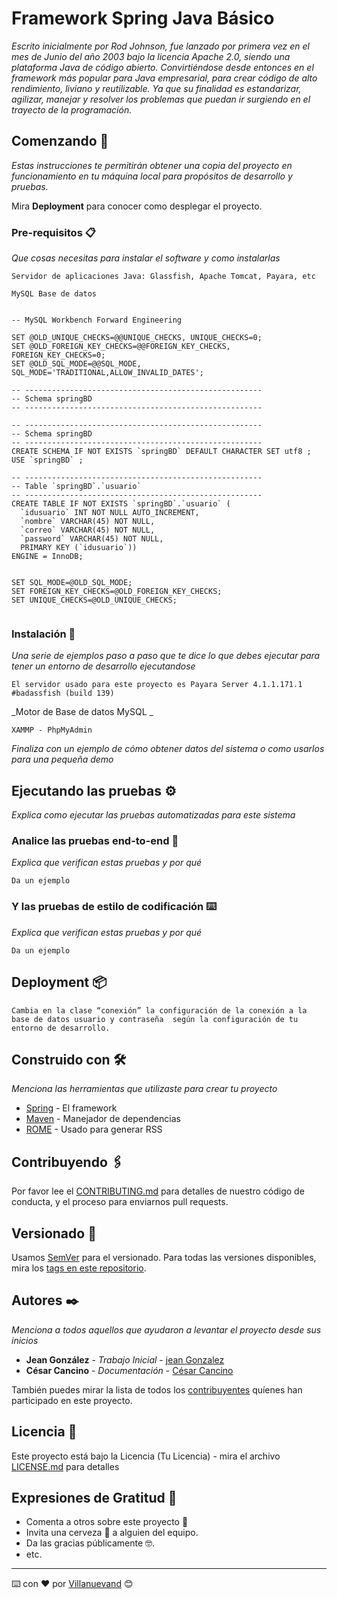 # Framework Spring Java Básico

_Escrito inicialmente por Rod Johnson, fue lanzado por primera vez en el mes de Junio del año 2003 bajo la licencia Apache 2.0, siendo una plataforma Java de código abierto. Convirtiéndose desde entonces en el framework más popular para Java empresarial, para crear código de alto rendimiento, liviano y reutilizable. Ya que su finalidad es estandarizar, agilizar, manejar y resolver los problemas que puedan ir surgiendo en el trayecto de la programación._

## Comenzando 🚀

_Estas instrucciones te permitirán obtener una copia del proyecto en funcionamiento en tu máquina local para propósitos de desarrollo y pruebas._

Mira **Deployment** para conocer como desplegar el proyecto.


### Pre-requisitos 📋

_Que cosas necesitas para instalar el software y como instalarlas_

```
Servidor de aplicaciones Java: Glassfish, Apache Tomcat, Payara, etc
```

```
MySQL Base de datos 
```

```

-- MySQL Workbench Forward Engineering

SET @OLD_UNIQUE_CHECKS=@@UNIQUE_CHECKS, UNIQUE_CHECKS=0;
SET @OLD_FOREIGN_KEY_CHECKS=@@FOREIGN_KEY_CHECKS, FOREIGN_KEY_CHECKS=0;
SET @OLD_SQL_MODE=@@SQL_MODE, SQL_MODE='TRADITIONAL,ALLOW_INVALID_DATES';

-- -----------------------------------------------------
-- Schema springBD
-- -----------------------------------------------------

-- -----------------------------------------------------
-- Schema springBD
-- -----------------------------------------------------
CREATE SCHEMA IF NOT EXISTS `springBD` DEFAULT CHARACTER SET utf8 ;
USE `springBD` ;

-- -----------------------------------------------------
-- Table `springBD`.`usuario`
-- -----------------------------------------------------
CREATE TABLE IF NOT EXISTS `springBD`.`usuario` (
  `idusuario` INT NOT NULL AUTO_INCREMENT,
  `nombre` VARCHAR(45) NOT NULL,
  `correo` VARCHAR(45) NOT NULL,
  `password` VARCHAR(45) NOT NULL,
  PRIMARY KEY (`idusuario`))
ENGINE = InnoDB;


SET SQL_MODE=@OLD_SQL_MODE;
SET FOREIGN_KEY_CHECKS=@OLD_FOREIGN_KEY_CHECKS;
SET UNIQUE_CHECKS=@OLD_UNIQUE_CHECKS;


```

### Instalación 🔧

_Una serie de ejemplos paso a paso que te dice lo que debes ejecutar para tener un entorno de desarrollo ejecutandose_

```
El servidor usado para este proyecto es Payara Server 4.1.1.171.1 #badassfish (build 139)
```

_Motor de Base de datos MySQL _

```
XAMMP - PhpMyAdmin
```

_Finaliza con un ejemplo de cómo obtener datos del sistema o como usarlos para una pequeña demo_

## Ejecutando las pruebas ⚙️

_Explica como ejecutar las pruebas automatizadas para este sistema_

### Analice las pruebas end-to-end 🔩

_Explica que verifican estas pruebas y por qué_

```
Da un ejemplo
```

### Y las pruebas de estilo de codificación ⌨️

_Explica que verifican estas pruebas y por qué_

```
Da un ejemplo
```

## Deployment 📦

```
Cambia en la clase “conexión” la configuración de la conexión a la base de datos usuario y contraseña  según la configuración de tu entorno de desarrollo. 
```

## Construido con 🛠️

_Menciona las herramientas que utilizaste para crear tu proyecto_

* [Spring](https://spring.io/) - El framework 
* [Maven](https://maven.apache.org/) - Manejador de dependencias
* [ROME](https://rometools.github.io/rome/) - Usado para generar RSS

## Contribuyendo 🖇️

Por favor lee el [CONTRIBUTING.md](https://gist.github.com/villanuevand/xxxxxx) para detalles de nuestro código de conducta, y el proceso para enviarnos pull requests.

## Versionado 📌

Usamos [SemVer](http://semver.org/) para el versionado. Para todas las versiones disponibles, mira los [tags en este repositorio](https://github.com/tu/proyecto/tags).

## Autores ✒️

_Menciona a todos aquellos que ayudaron a levantar el proyecto desde sus inicios_

* **Jean González** - *Trabajo Inicial* - [jean Gonzalez](https://github.com/jeanValverde)
* **César Cancino** - *Documentación* - [César Cancino](https://www.cesarcancino.com/)

También puedes mirar la lista de todos los [contribuyentes](https://github.com/jeanValverde/project/contributors) quíenes han participado en este proyecto. 

## Licencia 📄

Este proyecto está bajo la Licencia (Tu Licencia) - mira el archivo [LICENSE.md](LICENSE.md) para detalles

## Expresiones de Gratitud 🎁

* Comenta a otros sobre este proyecto 📢
* Invita una cerveza 🍺 a alguien del equipo. 
* Da las gracias públicamente 🤓.
* etc.



---
⌨️ con ❤️ por [Villanuevand](https://github.com/Villanuevand) 😊
